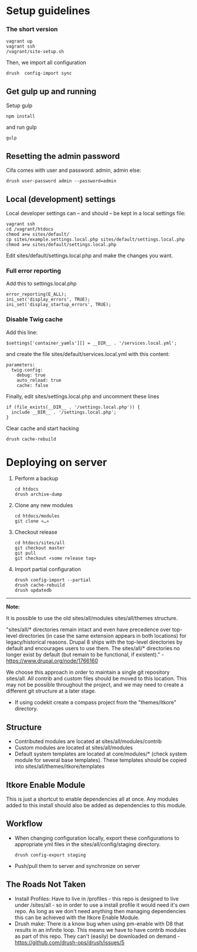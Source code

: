 Setup guidelines
================

### The short version

```
vagrant up
vagrant ssh
/vagrant/site-setup.sh
```

Then, we import all configuration

```
drush  config-import sync
```

Get gulp up and running
-----------------------
Setup gulp

```
npm install
```

and run gulp
```
gulp
```

Resetting the admin password
----------------------------
Cifa comes with user and password: admin, admin else:

```
drush user-password admin --password=admin
```


Local (development) settings
----------------------------

Local developer settings can – and should – be kept in a local settings file:

```
vagrant ssh
cd /vagrant/htdocs
chmod a+w sites/default/
cp sites/example.settings.local.php sites/default/settings.local.php
chmod a+w sites/default/settings.local.php
```

Edit sites/default/settings.local.php and make the changes you want.

### Full error reporting

Add this to settings.local.php

```
error_reporting(E_ALL);
ini_set('display_errors', TRUE);
ini_set('display_startup_errors', TRUE);
```

### Disable Twig cache

Add this line:

```
$settings['container_yamls'][] = __DIR__ . '/services.local.yml';
```

and create the file sites/default/services.local.yml with this content:

```
parameters:
  twig.config:
    debug: true
    auto_reload: true
    cache: false
```

Finally, edit sites/settings.local.php and uncomment these lines
```
if (file_exists(__DIR__ . '/settings.local.php')) {
  include __DIR__ . '/settings.local.php';
}
```

Clear cache and start hacking
```
drush cache-rebuild
```


# Deploying on server

1. Perform a backup

    ```
    cd htdocs
    drush archive-dump
    ```

2. Clone any new modules

    ```
    cd htdocs/modules
	git clone «…»
    ```

3. Checkout release

    ```
    cd htdocs/sites/all
    git checkout master
	git pull
    git checkout «some release tag»
	```

4. Import partial configuration

    ```
    drush config-import --partial
	drush cache-rebuild
	drush updatedb
    ```

-------------------------------------------------------------------------------

**Note:**

It is possible to use the old sites/all/modules sites/all/themes structure.

"sites/all/* directories remain intact and even have precedence over top-level directories (in case the same extension appears in both locations) for legacy/historical reasons.
Drupal 8 ships with the top-level directories by default and encourages users to use them. The sites/all/* directories no longer exist by default (but remain to be functional, if existent)." -https://www.drupal.org/node/1766160

We choose this approach in order to maintain a single git repository sites/all.
All contrib and custom files should be moved to this location.
This may not be possible throughout the project, and we may need to create a different git structure at a later stage.

- If using codekit create a compass project from the "themes/itkore" directory.

Structure
------------

- Contributed modules are located at sites/all/modules/contrib
- Custom modules are located at sites/all/modules
- Default system templates are located at core/modules/* (check system module for several base templates).
  These templates should be copied into sites/all/themes/itkore/templates

Itkore Enable Module
------------

This is just a shortcut to enable dependencies all at once. Any modules added to this install should also be added as dependencies to this module.   


Workflow
-----------

- When changing configuration locally, export these configurations to appropriate yml files in the sites/all/config/staging directory.

	```
	drush config-export staging
	```

- Push/pull them to server and synchronize on server


The Roads Not Taken
----------------------

- Install Profiles: Have to live in /profiles - this repo is designed to live under /sites/all - so in order to use a install profile it would need it's own repo.
  As long as we don't need anything then managing dependencies this can be achieved with the Itkore Enable Module.
- Drush make: There is a know bug when using pm-enable with D8 that results in an infinite loop. This means we have to have contrib modules as part of this repo.
  They can't (easily) be downloaded on demand - https://github.com/drush-ops/drush/issues/5
